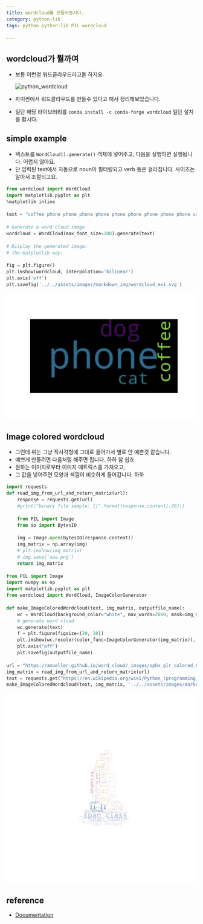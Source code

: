 ```yaml
---
title: wordcloud를 만들어봅시다. 
category: python-lib
tags: python python-lib PIL wordcloud

---
```


## wordcloud가 뭘까여

- 보통 이런걸 워드클라우드라고들 하지요. 
    
    ![python_wordcloud](http://sebastianraschka.com/images/blog/2014/twitter-wordcloud/my_twitter_wordcloud_2_small.jpg)
- 파이썬에서 워드클라우드를 만들수 있다고 해서 정리해보았습니다.
- 일단 해당 라이브러리를 `conda install -c conda-forge wordcloud` 일단 설치를 합시다.

## simple example 

- 텍스트를 `WordCloud().generate()` 객체에 넣어주고, 다음을 실행하면 실행됩니다. 어렵지 않아요. 
- 단 입력된 text에서 자동으로 noun이 필터링되고 verb 등은 걸러집니다. 사이즈는 알아서 조절되고요.

```python
from wordcloud import WordCloud
import matplotlib.pyplot as plt
%matplotlib inline

text = "coffee phone phone phone phone phone phone phone phone phone cat dog dog"

# Generate a word cloud image
wordcloud = WordCloud(max_font_size=100).generate(text)

# Display the generated image:
# the matplotlib way:

fig = plt.figure()
plt.imshow(wordcloud, interpolation='bilinear')
plt.axis('off')
plt.savefig('../../assets/images/markdown_img/wordcloud_ex1.svg')
```

![](/assets/images/markdown_img/wordcloud_ex1.svg)

## Image colored wordcloud 

- 그런데 위는 그냥 직사각형에 그대로 들어가서 별로 안 예쁜것 같습니다. 
- 예쁘게 만들려면 다음처럼 해주면 됩니다. 하하 참 쉽죠. 
- 원하는 이미지로부터 이미지 매트릭스를 가져오고, 
- 그 값을 넣어주면 모양과 색깔이 비슷하게 들어갑니다. 하하

```python
import requests
def read_img_from_url_and_return_matrix(url):
    response = requests.get(url)
    #print("binary file sample: {}".format(response.content[:20]))

    from PIL import Image 
    from io import BytesIO 

    img = Image.open(BytesIO(response.content))
    img_matrix = np.array(img)
    # plt.imshow(img_matrix)
    # img.save('aaa.png')
    return img_matrix

from PIL import Image
import numpy as np
import matplotlib.pyplot as plt
from wordcloud import WordCloud, ImageColorGenerator

def make_ImageColoredWordcloud(text, img_matrix, outputfile_name):
    wc = WordCloud(background_color="white", max_words=2000, mask=img_matrix, max_font_size=40, random_state=42)
    # generate word cloud
    wc.generate(text)
    f = plt.figure(figsize=(20, 20))
    plt.imshow(wc.recolor(color_func=ImageColorGenerator(img_matrix)), interpolation="bilinear")
    plt.axis("off")
    plt.savefig(outputfile_name)
    
url = "https://amueller.github.io/word_cloud/_images/sphx_glr_colored_003.png"
img_matrix = read_img_from_url_and_return_matrix(url)
text = requests.get("https://en.wikipedia.org/wiki/Python_(programming_language)").text
make_ImageColoredWordcloud(text, img_matrix, '../../assets/images/markdown_img/'+'coloredWordCloud.svg')
```
![](/assets/images/markdown_img/coloredWordCloud.svg)

## reference 

- [Documentation](https://amueller.github.io/word_cloud/)